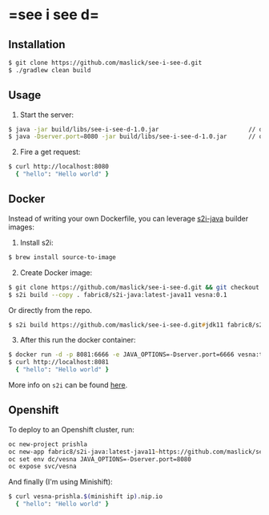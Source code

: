 # =see i see d=

## Installation

```zsh
$ git clone https://github.com/maslick/see-i-see-d.git
$ ./gradlew clean build
```

## Usage

1. Start the server:
```zsh
$ java -jar build/libs/see-i-see-d-1.0.jar                         // default port 7777
$ java -Dserver.port=8080 -jar build/libs/see-i-see-d-1.0.jar      // override port
```

2. Fire a get request:
```zsh
$ curl http://localhost:8080
  { "hello": "Hello world" }
```

## Docker

Instead of writing your own Dockerfile, you can leverage [s2i-java](https://hub.docker.com/r/fabric8/s2i-java/) builder images:

1. Install s2i:
```zsh
$ brew install source-to-image
```

2. Create Docker image:
```zsh
$ git clone https://github.com/maslick/see-i-see-d.git && git checkout jdk11
$ s2i build --copy . fabric8/s2i-java:latest-java11 vesna:0.1
```
Or directly from the repo.
```zsh
$ s2i build https://github.com/maslick/see-i-see-d.git#jdk11 fabric8/s2i-java:latest-java11 vesna:latest
```

3. After this run the docker container:
```zsh
$ docker run -d -p 8081:6666 -e JAVA_OPTIONS=-Dserver.port=6666 vesna:test
$ curl http://localhost:8081
  { "hello": "Hello world" }
```

More info on ``s2i`` can be found [here](https://github.com/openshift/source-to-image).


## Openshift

To deploy to an Openshift cluster, run:
```zsh
oc new-project prishla
oc new-app fabric8/s2i-java:latest-java11~https://github.com/maslick/see-i-see-d.git#jdk11 --name vesna
oc set env dc/vesna JAVA_OPTIONS=-Dserver.port=8080
oc expose svc/vesna
```

And finally (I'm using Minishift):
```zsh
$ curl vesna-prishla.$(minishift ip).nip.io
  { "hello": "Hello world" }
```
